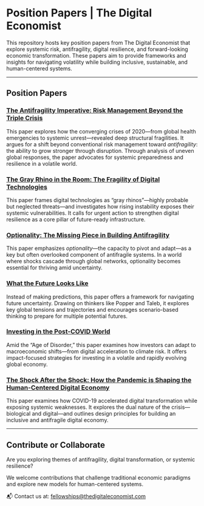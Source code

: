 #  Position Papers | The Digital Economist

This repository hosts key position papers from The Digital Economist that explore systemic risk, antifragility, digital resilience, and forward-looking economic transformation. These papers aim to provide frameworks and insights for navigating volatility while building inclusive, sustainable, and human-centered systems.

---

## Position Papers

### [The Antifragility Imperative: Risk Management Beyond the Triple Crisis](position-papers/blob/main/The%20Antifragility%20Imperative%20Risk.pdf)
This paper explores how the converging crises of 2020—from global health emergencies to systemic unrest—revealed deep structural fragilities. It argues for a shift beyond conventional risk management toward *antifragility*: the ability to grow stronger through disruption. Through analysis of uneven global responses, the paper advocates for systemic preparedness and resilience in a volatile world.

### [The Gray Rhino in the Room: The Fragility of Digital Technologies](./The%20Gray%20Rhino%20in%20the%20Room.pdf)
This paper frames digital technologies as “gray rhinos”—highly probable but neglected threats—and investigates how rising instability exposes their systemic vulnerabilities. It calls for urgent action to strengthen digital resilience as a core pillar of future-ready infrastructure.

### [Optionality: The Missing Piece in Building Antifragility](./Optionality.pdf)
This paper emphasizes *optionality*—the capacity to pivot and adapt—as a key but often overlooked component of antifragile systems. In a world where shocks cascade through global networks, optionality becomes essential for thriving amid uncertainty.

### [What the Future Looks Like](./What%20the%20Future%20Looks%20Like.pdf)
Instead of making predictions, this paper offers a framework for navigating future uncertainty. Drawing on thinkers like Popper and Taleb, it explores key global tensions and trajectories and encourages scenario-based thinking to prepare for multiple potential futures.

###  [Investing in the Post-COVID World](./Investing%20in%20the%20Post-COVID%20World.pdf)
Amid the “Age of Disorder,” this paper examines how investors can adapt to macroeconomic shifts—from digital acceleration to climate risk. It offers impact-focused strategies for investing in a volatile and rapidly evolving global economy.

###  [The Shock After the Shock: How the Pandemic is Shaping the Human-Centered Digital Economy](./The%20Shock%20After%20the%20Shock.pdf)
This paper examines how COVID-19 accelerated digital transformation while exposing systemic weaknesses. It explores the dual nature of the crisis—biological and digital—and outlines design principles for building an inclusive and antifragile digital economy.

---

##  Contribute or Collaborate

Are you exploring themes of antifragility, digital transformation, or systemic resilience?

We welcome contributions that challenge traditional economic paradigms and explore new models for human-centered systems.

📬 Contact us at: [fellowships@thedigitaleconomist.com](mailto:fellowships@thedigitaleconomist.com)

